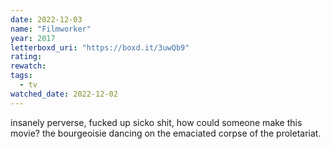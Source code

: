 ```yaml
---
date: 2022-12-03
name: "Filmworker"
year: 2017
letterboxd_uri: "https://boxd.it/3uwQb9"
rating: 
rewatch: 
tags:
  - tv
watched_date: 2022-12-02
---
```


insanely perverse, fucked up sicko shit, how could someone make this movie? the bourgeoisie dancing on the emaciated corpse of the proletariat.
